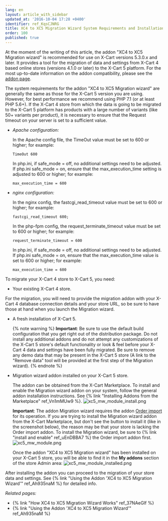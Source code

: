 ```yaml
---
lang: en
layout: article_with_sidebar
updated_at: '2016-10-04 17:28 +0400'
identifier: ref_KqsCJNRG
title: XC4 to XC5 Migration Wizard System Requirements and Installation
order: 100
published: true
---
```

At the moment of the writing of this article, the addon "XC4 to XC5 Migration wizard" is recommended for use on X-Cart versions 5.3.0.x and later. It provides a tool for the migration of data and settings from X-Cart 4 based online stores (versions 4.1.0 or later) to the X-Cart 5 platform. For the most up-to-date information on the addon compatibility, please see the [addon page](https://market.x-cart.com/addons/migration-wizard.html).

The system requirements for the addon "XC4 to XC5 Migration wizard" are generally the same as those for the X-Cart 5 version you are using. However, for best performance we recommend using PHP 7.1 (or at least PHP 5.6+). 
If the X-Cart 4 store from which the data is going to be migrated to the X-Cart 5 platform has products with a large number of variants (like 50+ variants per product), it is necessary to ensure that the Request timeout on your server is set to a sufficient value.

   * _Apache configuration:_

     In the Apache config file, the TimeOut value must be set to 600 or higher; for example:
     
     ```TimeOut 600```

     In php.ini, if safe_mode = off, no additional settings need to be adjusted. If php.ini safe_mode = on, ensure that the max_execution_time setting is adjusted to 600 or higher; for example: 
     
     ```max_execution_time = 600```

   * _nginx configuration:_

     In the nginx config, the fastcgi_read_timeout value must be set to 600 or higher; for example: 
     
     ```fastcgi_read_timeout 600;```

     In the php-fpm config, the request_terminate_timeout value must be set to 600 or higher; for example:
     
     ```request_terminate_timeout = 600```

     In php.ini, if safe_mode = off, no additional settings need to be adjusted.  If php.ini safe_mode = on, ensure that the max_execution_time value is set to 600 or higher; for example: 
     
     ```max_execution_time = 600```


To migrate your X-Cart 4 store to X-Cart 5, you need:

   * Your existing X-Cart 4 store. 
   
   For the migration, you will need to provide the migration addon with your X-Cart 4 database connection details and your store URL, so be sure to have those at hand when you launch the Migration wizard.
   
   * A fresh installation of X-Cart 5. 
     
     {% note warning %}
     **Important**: Be sure to use the default build configuration that you get right out of the distribution package. Do not install any additional addons and do not attempt any customizations of the X-Cart 5 store's default functionality or look & feel before your X-Cart 4 data and settings have been fully migrated. Be sure to remove any demo data that may be present in the X-Cart 5 store (A link to the "Remove data" tool will be provided at the first step of the Migration wizard).
     {% endnote %}
     
   * Migration wizard addon installed on your X-Cart 5 store.
   
     The addon can be obtained from the X-Cart Marketplace. To install and enable the Migration wizard addon on your system, follow the general addon installation instructions. See {% link "Installing Addons from the Marketplace" ref_Vn1mMUw9 %}.
     ![xc5_mw_module_install.png]({{site.baseurl}}/attachments/ref_KqsCJNRG/xc5_mw_module_install.png)
     
     **Important**: The addon Migration wizard requires the addon [Order import](https://market.x-cart.com/addons/orders-import.html "XC4 to XC5 Migration wizard system requirements and installation") for its operation. If you are trying to install the Migration wizard addon from the X-Cart Marketplace, but don't see the button to install it (like in the screenshot below), the reason may be that your store is lacking the Order import addon. To install the Migration wizard, be sure to {% link "install and enable" ref_uEnDBBA7 %} the Order import addon first.
     ![xc5_mw_module.png]({{site.baseurl}}/attachments/ref_KqsCJNRG/xc5_mw_module.png)
     
     Once the addon "XC4 to XC5 Migration wizard" has been installed on your X-Cart 5 store, you will be able to find it in the **My addons** section of the store Admin area:
     ![xc5_mw_module_installed.png]({{site.baseurl}}/attachments/ref_KqsCJNRG/xc5_mw_module_installed.png)

After installing the addon you can proceed to the migration of your store data and settings. See {% link "Using the Addon 'XC4 to XC5 Migration Wizard'" ref_Ah935naM %} for detailed info.

_Related pages:_

   *   {% link "How XC4 to XC5 Migration Wizard Works" ref_37NAeGlf %}
   *   {% link "Using the Addon 'XC4 to XC5 Migration Wizard'" ref_Ah935naM %}
